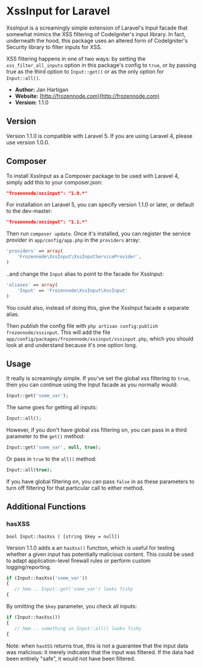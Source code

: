 # XssInput for Laravel

XssInput is a screamingly simple extension of Laravel's Input facade that somewhat mimics the XSS filtering of CodeIgniter's input library. In fact, underneath the hood, this package uses an altered form of CodeIgniter's Security library to filter inputs for XSS.

XSS filtering happens in one of two ways: by setting the `xss_filter_all_inputs` option in this package's config to `true`, or by passing true as the third option to `Input::get()` or as the only option for `Input::all()`.


- **Author:** Jan Hartigan
- **Website:** [http://frozennode.com](http://frozennode.com)
- **Version:** 1.1.0

## Version

Version 1.1.0 is compatible with Laravel 5.  If you are using Laravel 4, please use version 1.0.0.

## Composer

To install XssInput as a Composer package to be used with Laravel 4, simply add this to your composer.json:

```json
"frozennode/xssinput": "1.0.*"
```

For installation on Laravel 5, you can specify version 1.1.0 or later, or default to the dev-master:

```json
"frozennode/xssinput": "1.1.*"
```



Then run `composer update`. Once it's installed, you can register the service provider in `app/config/app.php` in the `providers` array:

```php
'providers' => array(
    'Frozennode\XssInput\XssInputServiceProvider',
)
```

..and change the `Input` alias to point to the facade for XssInput:

```php
'aliases' => array(
	'Input' => 'Frozennode\XssInput\XssInput'
)
```

You could also, instead of doing this, give the XssInput facade a separate alias.

Then publish the config file with `php artisan config:publish frozennode/xssinput`. This will add the file `app/config/packages/frozennode/xssinput/xssinput.php`, which you should look at and understand because it's one option long.

## Usage

It really is screamingly simple. If you've set the global xss filtering to `true`, then you can continue using the Input facade as you normally would:

```php
Input::get('some_var');
```

The same goes for getting all inputs:

```php
Input::all();
```

However, if you don't have global xss filtering on, you can pass in a third parameter to the `get()` method:

```php
Input::get('some_var', null, true);
```

Or pass in `true` to the `all()` method:

```php
Input::all(true);
```

If you have global filtering on, you can pass `false` in as these parameters to turn off filtering for that particular call to either method.

## Additional Functions

### hasXSS

```
bool Input::hasXss ( [string $key = null])
```

Version 1.1.0 adds a an `hasXss()` function, which is useful for testing whether a given input has potentially malicious content.
This could be used to adapt application-level firewall rules or perform custom logging/reporting.


```php
if (Input::hasXss('some_var'))
{
   // hmm... Input::get('some_var') looks fishy 
{
```

By omitting the `$key` parameter, you check all inputs:

```php
if (Input::hasXss())
{
   // hmm... something in Input::all() looks fishy 
{
```

Note: when `hasXSS` returns true, this is not a guarantee that the input data was malicious: it merely indicates that the input was filtered.  If the data had been entirely "safe", it would not have been filtered. 